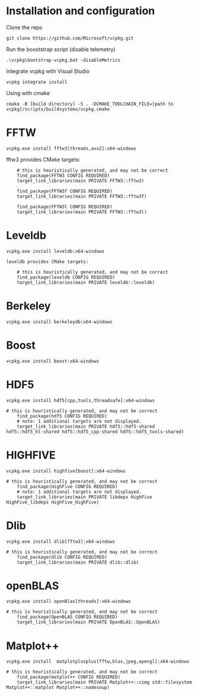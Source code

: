 # Installation and configuration
Clone the repo
```
git clone https://github.com/Microsoft/vcpkg.git
```
Run the booststrap script (disable telemetry)
```
.\vcpkg\bootstrap-vcpkg.bat -disableMetrics
```
Integrate vcpkg with Visual Studio
```
vcpkg integrate install
```
Using with cmake
```
cmake -B [build directory] -S . -DCMAKE_TOOLCHAIN_FILE=[path to vcpkg]/scripts/buildsystems/vcpkg.cmake
```

# FFTW
```
vcpkg.exe install fftw3[threads,avx2]:x64-windows
```

fftw3 provides CMake targets:
```
    # this is heuristically generated, and may not be correct
    find_package(FFTW3 CONFIG REQUIRED)
    target_link_libraries(main PRIVATE FFTW3::fftw3)

    find_package(FFTW3f CONFIG REQUIRED)
    target_link_libraries(main PRIVATE FFTW3::fftw3f)

    find_package(FFTW3l CONFIG REQUIRED)
    target_link_libraries(main PRIVATE FFTW3::fftw3l)
```

# Leveldb
```
vcpkg.exe install leveldb:x64-windows
```
```
leveldb provides CMake targets:

    # this is heuristically generated, and may not be correct
    find_package(leveldb CONFIG REQUIRED)
    target_link_libraries(main PRIVATE leveldb::leveldb)
```

# Berkeley
```
vcpkg.exe install berkeleydb:x64-windows
```

# Boost
```
vcpkg.exe install boost:x64-windows
```

# HDF5
```
vcpkg.exe install hdf5[cpp,tools,threadsafe]:x64-windows
```
```
# this is heuristically generated, and may not be correct
    find_package(hdf5 CONFIG REQUIRED)
    # note: 1 additional targets are not displayed.
    target_link_libraries(main PRIVATE hdf5::hdf5-shared hdf5::hdf5_hl-shared hdf5::hdf5_cpp-shared hdf5::hdf5_tools-shared)
```

# HIGHFIVE
```
vcpkg.exe install highfive[boost]:x64-windows
```
```
# this is heuristically generated, and may not be correct
    find_package(HighFive CONFIG REQUIRED)
    # note: 1 additional targets are not displayed.
    target_link_libraries(main PRIVATE libdeps HighFive HighFive_libdeps HighFive_HighFive)
```

# Dlib
```
vcpkg.exe install dlib[fftw3]:x64-windows
```
```
# this is heuristically generated, and may not be correct
    find_package(dlib CONFIG REQUIRED)
    target_link_libraries(main PRIVATE dlib::dlib)
```
# openBLAS
```
vcpkg.exe install openBlas[threads]:x64-windows
```
```
# this is heuristically generated, and may not be correct
    find_package(OpenBLAS CONFIG REQUIRED)
    target_link_libraries(main PRIVATE OpenBLAS::OpenBLAS)
```
# Matplot++
```
vcpkg.exe install  matplotplusplus[fftw,blas,jpeg,opengl]:x64-windows
```
```
# this is heuristically generated, and may not be correct
    find_package(matplot++ CONFIG REQUIRED)
    target_link_libraries(main PRIVATE Matplot++::cimg std::filesystem Matplot++::matplot Matplot++::nodesoup)
```
